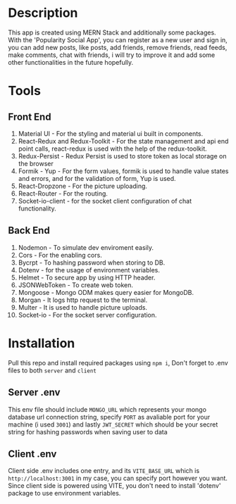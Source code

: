 #   Description
This app is created using MERN Stack and additionally some packages. With the 'Popularity Social App', you can register as a new user and sign in, you can add new posts, like posts, add friends, remove friends, read feeds, make comments, chat with friends, i will try to improve it and add some other functionalities in the future hopefully.

#   Tools
##  Front End
1.  Material UI - For the styling and material ui built in components.
2.  React-Redux and Redux-Toolkit - For the state management and api end point calls, react-redux is used with the help of the redux-toolkit.
3.  Redux-Persist - Redux Persist is used to store token as local storage on the browser
4.  Formik - Yup - For the form values, formik is used to handle value states and errors, and for the validation of form, Yup is used.
5.  React-Dropzone - For the picture uploading.
6.  React-Router - For the routing.
7.  Socket-io-client - for the socket client configuration of chat functionality.
##  Back End
1.  Nodemon - To simulate dev enviroment easily.
2.  Cors - For the enabling cors.
3.  Bycrpt - To hashing password when storing to DB.
4.  Dotenv - for the usage of environment variables.
5.  Helmet - To secure app by using HTTP header.
6.  JSONWebToken - To create web token.
7.  Mongoose - Mongo ODM makes query easier for MongoDB.
8.  Morgan - It logs http request to the terminal.
9.  Multer - It is used to handle picture uploads.
10. Socket-io - For the socket server configuration.

#   Installation
Pull this repo and install required packages using `npm i`, Don't forget to .env files to both `server` and `client`
##  Server .env
This env file should include `MONGO_URL` which represents your mongo database url connection string, specify `PORT` as avaliable port for your machine (i used `3001`) and lastly `JWT_SECRET` which should be your secret string for hashing passwords when saving user to data
##  Client .env
Client side .env includes one entry, and its `VITE_BASE_URL` which is `http://localhost:3001` in my case, you can specify port however you want. Since client side is powered using VITE, you don't need to install 'dotenv' package to use environment variables.

